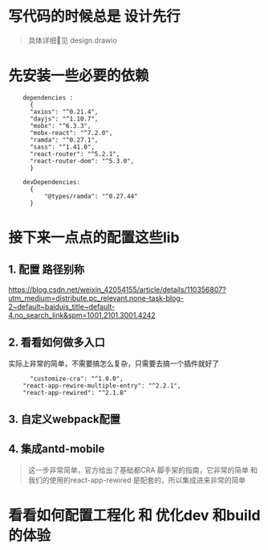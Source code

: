 # 写代码的时候总是 设计先行

> 具体详细🔎见 design.drawio

# 先安装一些必要的依赖

```shell
    dependencies :
      {
      "axios": "^0.21.4",
      "dayjs": "^1.10.7",
      "mobx": "^6.3.3",
      "mobx-react": "^7.2.0",
      "ramda": "^0.27.1",
      "sass": "^1.41.0",
      "react-router": "^5.2.1",
      "react-router-dom": "^5.3.0",
      }

    devDependencies: 
      {
          "@types/ramda": "^0.27.44"
      }
```

# 接下来一点点的配置这些lib

## 1. 配置 路径别称

<https://blog.csdn.net/weixin_42054155/article/details/110356807?utm_medium=distribute.pc_relevant.none-task-blog-2~default~baidujs_title~default-4.no_search_link&spm=1001.2101.3001.4242>

## 2. 看看如何做多入口

实际上非常的简单，不需要搞怎么复杂，只需要去搞一个插件就好了

```shell
      "customize-cra": "^1.0.0",
    "react-app-rewire-multiple-entry": "^2.2.1",
    "react-app-rewired": "^2.1.8"
```

## 3. 自定义webpack配置

## 4. 集成antd-mobile

> 这一步非常简单，官方给出了基础都CRA 脚手架的指南，它非常的简单 和我们的使用的react-app-rewired 是配套的，所以集成进来非常的简单

# 看看如何配置工程化 和 优化dev 和build的体验
